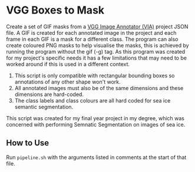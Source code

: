 # VGG Boxes to Mask

Create a set of GIF masks from a [VGG Image Annotator (VIA)](https://annotate.officialstatistics.org/) project JSON file. A GIF is created for each annotated image in the project and each frame in each GIF is a mask for a different class. The program can also create coloured PNG masks to help visualise the masks, this is achieved by running the program without the gif (-g) tag. As this program was created for my project's specific needs it has a few limitations that may need to be worked around if this is used in a different context.

1. This script is only compatible with rectangular bounding boxes so annotations of any other shape won't work.
2. All annotated images must also be of the same dimensions and these dimensions are hard-coded.
3. The class labels and class colours are all hard coded for sea ice semantic segmentation.

This script was created for my final year project in my degree, which was concerned with performing Semnatic Segmentation on images of sea ice.

## How to Use
Run `pipeline.sh` with the arguments listed in comments at the start of that file.
